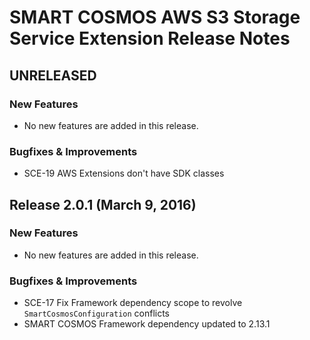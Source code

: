 # SMART COSMOS AWS S3 Storage Service Extension Release Notes

## UNRELEASED

### New Features

* No new features are added in this release.

### Bugfixes & Improvements

* SCE-19 AWS Extensions don't have SDK classes

## Release 2.0.1 (March 9, 2016)

### New Features

* No new features are added in this release.

### Bugfixes & Improvements

* SCE-17 Fix Framework dependency scope to revolve `SmartCosmosConfiguration` conflicts
* SMART COSMOS Framework dependency updated to 2.13.1
